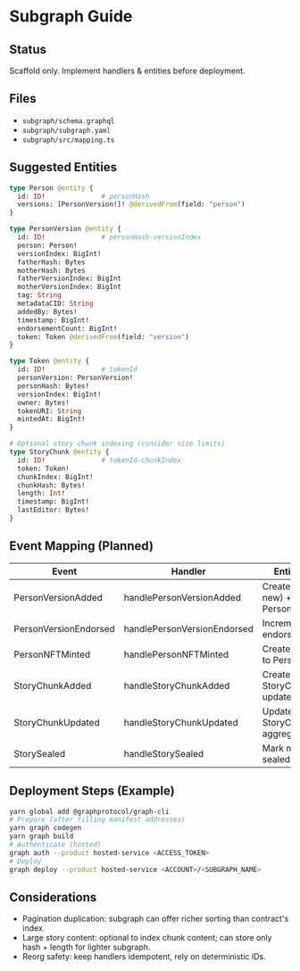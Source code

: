 # Subgraph Guide

## Status
Scaffold only. Implement handlers & entities before deployment.

## Files
- `subgraph/schema.graphql`
- `subgraph/subgraph.yaml`
- `subgraph/src/mapping.ts`

## Suggested Entities
```graphql
type Person @entity {
  id: ID!              # personHash
  versions: [PersonVersion!]! @derivedFrom(field: "person")
}

type PersonVersion @entity {
  id: ID!              # personHash-versionIndex
  person: Person!
  versionIndex: BigInt!
  fatherHash: Bytes
  motherHash: Bytes
  fatherVersionIndex: BigInt
  motherVersionIndex: BigInt
  tag: String
  metadataCID: String
  addedBy: Bytes!
  timestamp: BigInt!
  endorsementCount: BigInt!
  token: Token @derivedFrom(field: "version")
}

type Token @entity {
  id: ID!              # tokenId
  personVersion: PersonVersion!
  personHash: Bytes!
  versionIndex: BigInt!
  owner: Bytes!
  tokenURI: String
  mintedAt: BigInt!
}

# Optional story chunk indexing (consider size limits)
type StoryChunk @entity {
  id: ID!              # tokenId-chunkIndex
  token: Token!
  chunkIndex: BigInt!
  chunkHash: Bytes!
  length: Int!
  timestamp: BigInt!
  lastEditor: Bytes!
}
```

## Event Mapping (Planned)
| Event | Handler | Entity Impact |
|-------|---------|---------------|
| PersonVersionAdded | handlePersonVersionAdded | Create Person (if new) + PersonVersion |
| PersonVersionEndorsed | handlePersonVersionEndorsed | Increment endorsementCount |
| PersonNFTMinted | handlePersonNFTMinted | Create Token & link to PersonVersion |
| StoryChunkAdded | handleStoryChunkAdded | Create StoryChunk, update aggregates |
| StoryChunkUpdated | handleStoryChunkUpdated | Update StoryChunk + aggregates |
| StorySealed | handleStorySealed | Mark metadata sealed (if tracked) |

## Deployment Steps (Example)
```bash
yarn global add @graphprotocol/graph-cli
# Prepare (after filling manifest addresses)
yarn graph codegen
yarn graph build
# Authenticate (hosted)
graph auth --product hosted-service <ACCESS_TOKEN>
# Deploy
graph deploy --product hosted-service <ACCOUNT>/<SUBGRAPH_NAME>
```

## Considerations
- Pagination duplication: subgraph can offer richer sorting than contract's index.
- Large story content: optional to index chunk content; can store only hash + length for lighter subgraph.
- Reorg safety: keep handlers idempotent, rely on deterministic IDs.
